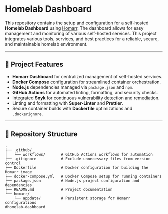 # Homelab Dashboard

This repository contains the setup and configuration for a self-hosted **Homelab Dashboard** using [Homarr](https://homarr.dev). The dashboard allows for easy management and monitoring of various self-hosted services. This project integrates various tools, services, and best practices for a reliable, secure, and maintainable homelab environment.

---

## 🚀 **Project Features**

- **Homarr Dashboard** for centralized management of self-hosted services.
- **Docker Compose** configuration for streamlined container orchestration.
- **Node.js** dependencies managed via `package.json` and `npm`.
- **GitHub Actions** for automated linting, formatting, and security checks.
- Integrated **Snyk** for continuous vulnerability detection and remediation.
- Linting and formatting with **Super-Linter** and **Prettier**.
- Secure container builds with **Dockerfile** optimizations and `.dockerignore`.

---

## 📁 **Repository Structure**

```plaintext
.
├── .github/
│   └── workflows/       # GitHub Actions workflows for automation
├── .gitignore           # Exclude unnecessary files from version control
├── Dockerfile           # Docker configuration for building the Homarr image
├── docker-compose.yml   # Docker Compose setup for running containers
├── package.json         # Node.js project configuration and dependencies
├── README.md            # Project documentation
└── homarr/
    └── appdata/         # Persistent storage for Homarr configurations
#homelab-dashboard


```

